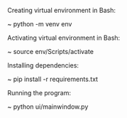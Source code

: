 Creating virtual environment in Bash:

~ python -m venv env

Activating virtual environment in Bash:

~ source env/Scripts/activate

Installing dependencies: 

~ pip install -r requirements.txt

Running the program:

~ python ui/mainwindow.py


